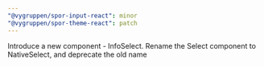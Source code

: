 ```yaml
---
"@vygruppen/spor-input-react": minor
"@vygruppen/spor-theme-react": patch
---
```


Introduce a new component - InfoSelect.
Rename the Select component to NativeSelect, and deprecate the old name
